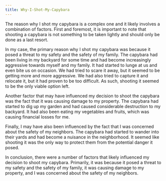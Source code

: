 ```yaml
---
title: Why-I-Shot-My-Capybara
---
```


The reason why I shot my capybara is a complex one and it likely involves a combination of factors. First and foremost, it is important to note that shooting a capybara is not something to be taken lightly and should only be done as a last resort. 

In my case, the primary reason why I shot my capybara was because it posed a threat to my safety and the safety of my family. The capybara had been living in my backyard for some time and had become increasingly aggressive towards myself and my family. It had started to lunge at us and even bite us on occasion. We had tried to scare it away, but it seemed to be getting more and more aggressive. We had also tried to capture it and relocate it, but it had proven to be too difficult. As such, shooting it seemed to be the only viable option left.

Another factor that may have influenced my decision to shoot the capybara was the fact that it was causing damage to my property. The capybara had started to dig up my garden and had caused considerable destruction to my backyard. It had also been eating my vegetables and fruits, which was causing financial losses for me. 

Finally, I may have also been influenced by the fact that I was concerned about the safety of my neighbors. The capybara had started to wander into their yards and had become a nuisance in the neighborhood. It seemed like shooting it was the only way to protect them from the potential danger it posed.

In conclusion, there were a number of factors that likely influenced my decision to shoot my capybara. Primarily, it was because it posed a threat to my safety and the safety of my family, it was causing damage to my property, and I was concerned about the safety of my neighbors.